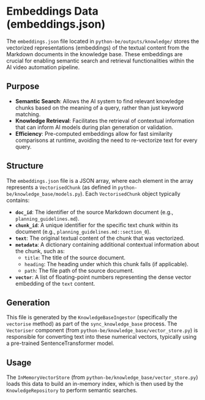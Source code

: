 # Embeddings Data (embeddings.json)

The `embeddings.json` file located in `python-be/outputs/knowledge/` stores the vectorized representations (embeddings) of the textual content from the Markdown documents in the knowledge base. These embeddings are crucial for enabling semantic search and retrieval functionalities within the AI video automation pipeline.

## Purpose

-   **Semantic Search**: Allows the AI system to find relevant knowledge chunks based on the meaning of a query, rather than just keyword matching.
-   **Knowledge Retrieval**: Facilitates the retrieval of contextual information that can inform AI models during plan generation or validation.
-   **Efficiency**: Pre-computed embeddings allow for fast similarity comparisons at runtime, avoiding the need to re-vectorize text for every query.

## Structure

The `embeddings.json` file is a JSON array, where each element in the array represents a `VectorisedChunk` (as defined in `python-be/knowledge_base/models.py`). Each `VectorisedChunk` object typically contains:

-   **`doc_id`**: The identifier of the source Markdown document (e.g., `planning_guidelines.md`).
-   **`chunk_id`**: A unique identifier for the specific text chunk within its document (e.g., `planning_guidelines.md::section_0`).
-   **`text`**: The original textual content of the chunk that was vectorized.
-   **`metadata`**: A dictionary containing additional contextual information about the chunk, such as:
    -   `title`: The title of the source document.
    -   `heading`: The heading under which this chunk falls (if applicable).
    -   `path`: The file path of the source document.
-   **`vector`**: A list of floating-point numbers representing the dense vector embedding of the `text` content.

## Generation

This file is generated by the `KnowledgeBaseIngestor` (specifically the `vectorise` method) as part of the `sync_knowledge_base` process. The `Vectoriser` component (from `python-be/knowledge_base/vector_store.py`) is responsible for converting text into these numerical vectors, typically using a pre-trained SentenceTransformer model.

## Usage

The `InMemoryVectorStore` (from `python-be/knowledge_base/vector_store.py`) loads this data to build an in-memory index, which is then used by the `KnowledgeRepository` to perform semantic searches.